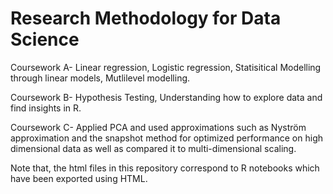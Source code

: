 # Research Methodology for Data Science

Coursework A- Linear regression, Logistic regression, Statisitical Modelling through linear models, Mutlilevel modelling. 

Coursework B- Hypothesis Testing, Understanding how to explore data and find insights in R. 

Coursework C- Applied PCA and used approximations such as Nyström approximation and the snapshot method for optimized performance on high dimensional data as well as compared it to multi-dimensional scaling.


Note that, the html files in this repository correspond to R notebooks which have been exported using HTML. 
